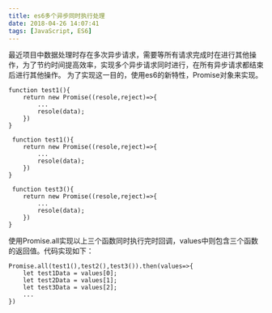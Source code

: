```yaml
---
title: es6多个异步同时执行处理
date: 2018-04-26 14:07:41
tags: [JavaScript, ES6]
---
```


最近项目中数据处理时存在多次异步请求，需要等所有请求完成时在进行其他操作，为了节约时间提高效率，实现多个异步请求同时进行，在所有异步请求都结束后进行其他操作。
为了实现这一目的，使用es6的新特性，Promise对象来实现。

    function test1(){
        return new Promise((resole,reject)=>{
            ...
            resole(data);
        })
    }

     function test1(){
        return new Promise((resole,reject)=>{
            ...
            resole(data);
        })
    }

     function test3(){
        return new Promise((resole,reject)=>{
            ...
            resole(data);
        })
    }
使用Promise.all实现以上三个函数同时执行完时回调，values中则包含三个函数的返回值。代码实现如下：

    Promise.all(test1(),test2(),test3()).then(values=>{
        let test1Data = values[0];
        let test2Data = values[1];
        let test3Data = values[2];
        ...
    })